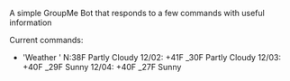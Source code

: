 A simple GroupMe Bot that responds to a few commands with useful information

Current commands:

* 'Weather <zip>'
	N:38F Partly Cloudy 12/02: +41F _30F Partly Cloudy 12/03: +40F _29F Sunny 12/04: +40F _27F Sunny